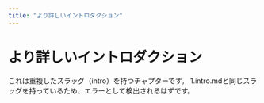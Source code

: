 ```yaml
---
title: "より詳しいイントロダクション"
---
```


# より詳しいイントロダクション

これは重複したスラッグ（intro）を持つチャプターです。
1.intro.mdと同じスラッグを持っているため、エラーとして検出されるはずです。 